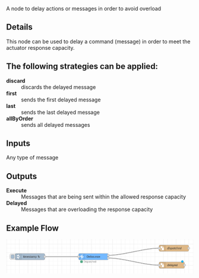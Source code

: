 A node to delay actions or messages in order to avoid overload

## Details

This node can be used to delay a command (message) in order to meet the actuator response capacity.

## The following strategies can be applied:

<dl>
  <dt><b>discard</b></dt>
  <dd>discards the delayed message</dd>
  <dt><b>first</b></dt>
  <dd>sends the first delayed message</dd>
  <dt><b>last</b></dt>
  <dd>sends the last delayed message</dd>
  <dt><b>allByOrder</b></dt>
  <dd>sends all delayed messages</dd>
</dl>

## Inputs

<dl>
  <p>Any type of message</p>
</dl>

## Outputs

<dl>
  <dt><b>Execute</b></dt>
  <dd>Messages that are being sent within the allowed response capacity</dd>
  <dt><b>Delayed</b></dt>
  <dd>Messages that are overloading the response capacity</dd>
</dl>

## Example Flow

![debouce](../samples/debounce.png)
